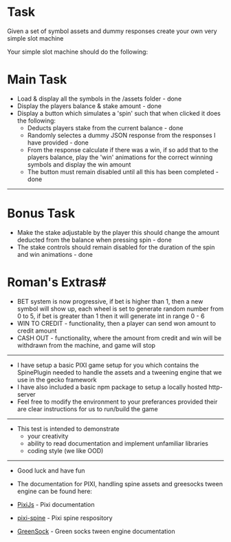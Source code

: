# Task #

Given a set of symbol assets and dummy responses create your own very simple slot machine

Your simple slot machine should do the following:

# Main Task #
* Load & display all the symbols in the /assets folder - done
* Display the players balance & stake amount - done
* Display a button which simulates a 'spin' such that when clicked it does the following:
	* Deducts players stake from the current balance - done
	* Randomly selectes a dummy JSON response from the responses I have provided - done
	* From the response calculate if there was a win, if so add that to the players balance, play the 'win' animations for the correct winning symbols and display the win amount
	* The button must remain disabled until all this has been completed - done
---

# Bonus Task #
* Make the stake adjustable by the player this should change the amount deducted from the balance when pressing spin - done
* The stake controls should remain disabled for the duration of the spin and win animations  - done

# Roman's Extras#
* BET system is now progressive, if bet is higher than 1, then a new symbol will show up, each wheel is set to generate random number from 0 to 5, if bet is greater than 1 then it will generate int in range 0 - 6
* WIN TO CREDIT - functionality, then a player can send won amount to credit amount
* CASH OUT - functionality, where the amount from credit and win will be withdrawn from the machine, and game will stop

---

* I have setup a basic PIXI game setup for you which contains the SpinePlugin needed to handle the assets and a tweening engine that we use in the gecko framework
* I have also included a basic npm package to setup a locally hosted http-server
* Feel free to modify the environment to your preferances provided their are clear instructions for us to run/build the game  
  
---

* This test is intended to demonstrate
	* your creativity
	* ability to read documentation and implement unfamiliar libraries
	* coding style (we like OOD)   
	
---

* Good luck and have fun 

* The documentation for PIXI, handling spine assets and greesocks tween engine can be found here:
* [PixiJs](https://pixijs.io/examples/#/demos-basic) - Pixi documentation
* [pixi-spine](https://github.com/pixijs/spine/tree/pixi5-spine3.7) - Pixi spine respository
* [GreenSock](https://greensock.com/docs/) - Green socks tween engine documentation
